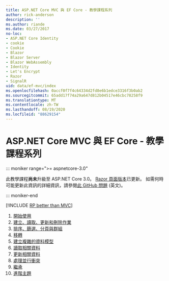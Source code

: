 ```yaml
---
title: ASP.NET Core MVC 與 EF Core - 教學課程系列
author: rick-anderson
description: ''
ms.author: riande
ms.date: 03/27/2017
no-loc:
- ASP.NET Core Identity
- cookie
- Cookie
- Blazor
- Blazor Server
- Blazor WebAssembly
- Identity
- Let's Encrypt
- Razor
- SignalR
uid: data/ef-mvc/index
ms.openlocfilehash: 0accf0f7f4c64334d2fd8e6b1edce3316f3b0ab2
ms.sourcegitcommit: 65add17f74a29a647d812b04517e46cbc78258f9
ms.translationtype: MT
ms.contentlocale: zh-TW
ms.lasthandoff: 08/19/2020
ms.locfileid: "88629154"
---
```

# <a name="aspnet-core-mvc-with-ef-core---tutorial-series"></a>ASP.NET Core MVC 與 EF Core - 教學課程系列

::: moniker range=">= aspnetcore-3.0"

此教學課程**尚未**升級至 ASP.NET Core 3.0。 [ Razor 頁面版本](xref:data/ef-rp/intro)已更新。 如需何時可能更新此資訊的詳細資訊，請參閱[此 GitHub 問題](https://github.com/dotnet/AspNetCore.Docs/issues/13920) \(英文\)。

::: moniker-end

[!INCLUDE [RP better than MVC](../../includes/RP-EF/rp-over-mvc.md)]

1. [開始使用](xref:data/ef-mvc/intro)
1. [建立、讀取、更新和刪除作業](xref:data/ef-mvc/crud)
1. [排序、篩選、分頁與群組](xref:data/ef-mvc/sort-filter-page)
1. [移轉](xref:data/ef-mvc/migrations)
1. [建立複雜的資料模型](xref:data/ef-mvc/complex-data-model)
1. [讀取相關資料](xref:data/ef-mvc/read-related-data)
1. [更新相關資料](xref:data/ef-mvc/update-related-data)
1. [處理並行衝突](xref:data/ef-mvc/concurrency)
1. [繼承](xref:data/ef-mvc/inheritance)
1. [進階主題](xref:data/ef-mvc/advanced)
